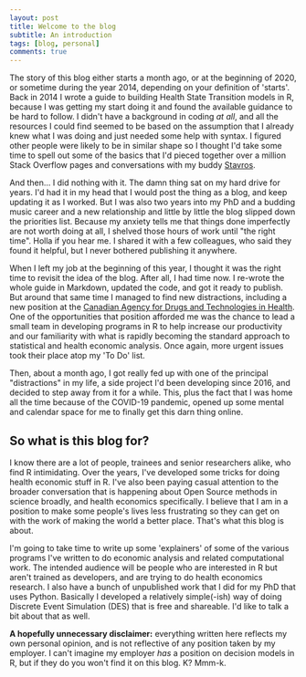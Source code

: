 ```yaml
---
layout: post
title: Welcome to the blog
subtitle: An introduction
tags: [blog, personal]
comments: true
---
```


The story of this blog either starts a month ago, or at the beginning of 2020, or sometime during the year 2014, depending on your definition of 'starts'. Back in 2014 I wrote a guide to building Health State Transition models in R, because I was getting my start doing it and found the available guidance to be hard to follow. I didn't have a background in coding *at all*, and all the resources I could find seemed to be based on the assumption that I already knew what I was doing and just needed some help with syntax. I figured other people were likely to be in similar shape so I thought I'd take some time to spell out some of the basics that I'd pieced together over a million Stack Overflow pages and conversations with my buddy [Stavros](http://stochastic.io).

And then... I did nothing with it. The damn thing sat on my hard drive for years. I'd had it in my head that I would post the thing as a blog, and keep updating it as I worked. But I was also two years into my PhD and a budding music career and a new relationship and little by little the blog slipped down the priorities list. Because my anxiety tells me that things done imperfectly are not worth doing at all, I shelved those hours of work until "the right time". Holla if you hear me. I shared it with a few colleagues, who said they found it helpful, but I never bothered publishing it anywhere.

When I left my job at the beginning of this year, I thought it was the right time to revisit the idea of the blog. After all, I had time now. I re-wrote the whole guide in Markdown, updated the code, and got it ready to publish. But around that same time I managed to find new distractions, including a new position at the [Canadian Agency for Drugs and Technologies in Health](http://cadth.ca). One of the opportunities that position afforded me was the chance to lead a small team in developing programs in R to help increase our productivity and our familiarity with what is rapidly becoming the standard approach to statistical and health economic analysis. Once again, more urgent issues took their place atop my 'To Do' list.

Then, about a month ago, I got really fed up with one of the principal "distractions" in my life, a side project I'd been developing since 2016, and decided to step away from it for a while. This, plus the fact that I was home all the time because of the COVID-19 pandemic, opened up some mental and calendar space for me to finally get this darn thing online.

## So what is this blog for?

I know there are a lot of people, trainees and senior researchers alike, who find R intimidating. Over the years, I've developed some tricks for doing health economic stuff in R. I've also been paying casual attention to the broader conversation that is happening about Open Source methods in science broadly, and health economics specifically. I believe that I am in a position to make some people's lives less frustrating so they can get on with the work of making the world a better place. That's what this blog is about.

I'm going to take time to write up some 'explainers' of some of the various programs I've written to do economic analysis and related computational work. The intended audience will be people who are interested in R but aren't trained as developers, and are trying to do health economics research. I also have a bunch of unpublished work that I did for my PhD that uses Python. Basically I developed a relatively simple(-ish) way of doing Discrete Event Simulation (DES) that is free and shareable. I'd like to talk a bit about that as well.

**A hopefully unnecessary disclaimer:** everything written here reflects my own personal opinion, and is not reflective of any position taken by my employer. I can't imagine my employer *has* a position on decision models in R, but if they do you won't find it on this blog. K? Mmm-k.